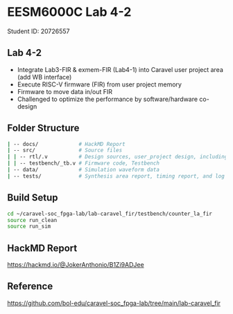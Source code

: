 # EESM6000C Lab 4-2
Student ID: 20726557

## Lab 4-2 
* Integrate Lab3-FIR & exmem-FIR (Lab4-1) into Caravel user project area (add WB interface)
* Execute RISC-V firmware (FIR) from user project memory
* Firmware to move data in/out FIR
* Challenged to optimize the performance by software/hardware co-design

## Folder Structure
```sh
| -- docs/             # HackMD Report
| -- src/              # Source files
| | -- rtl/.v          # Design sources, user_project design, including Exmem, FIR RTL
| | -- testbench/_tb.v # Firmware code, Testbench
| -- data/             # Simulation waveform data
| -- tests/            # Synthesis area report, timing report, and log files generated
```

## Build Setup
```sh
cd ~/caravel-soc_fpga-lab/lab-caravel_fir/testbench/counter_la_fir
source run_clean
source run_sim
```

## HackMD Report
https://hackmd.io/@JokerAnthonio/B1Zi9ADJee

## Reference
https://github.com/bol-edu/caravel-soc_fpga-lab/tree/main/lab-caravel_fir
